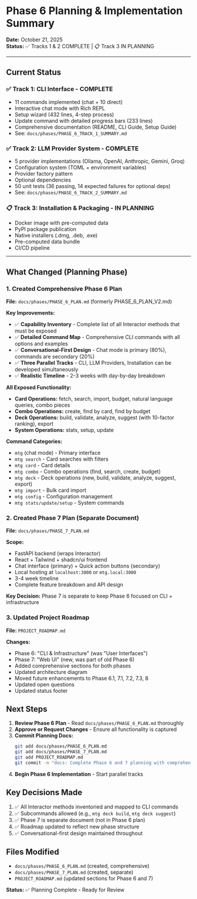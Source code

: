 # Phase 6 Planning & Implementation Summary

**Date:** October 21, 2025  
**Status:** ✅ Tracks 1 & 2 COMPLETE | 📋 Track 3 IN PLANNING

---

## Current Status

### ✅ Track 1: CLI Interface - COMPLETE
- 11 commands implemented (chat + 10 direct)
- Interactive chat mode with Rich REPL
- Setup wizard (432 lines, 4-step process)
- Update command with detailed progress bars (233 lines)
- Comprehensive documentation (README, CLI Guide, Setup Guide)
- See: `docs/phases/PHASE_6_TRACK_1_SUMMARY.md`

### ✅ Track 2: LLM Provider System - COMPLETE
- 5 provider implementations (Ollama, OpenAI, Anthropic, Gemini, Groq)
- Configuration system (TOML + environment variables)
- Provider factory pattern
- Optional dependencies
- 50 unit tests (36 passing, 14 expected failures for optional deps)
- See: `docs/phases/PHASE_6_TRACK_2_SUMMARY.md`

### 📋 Track 3: Installation & Packaging - IN PLANNING
- Docker image with pre-computed data
- PyPI package publication
- Native installers (.dmg, .deb, .exe)
- Pre-computed data bundle
- CI/CD pipeline

---

## What Changed (Planning Phase)

### 1. Created Comprehensive Phase 6 Plan
**File:** `docs/phases/PHASE_6_PLAN.md` (formerly PHASE_6_PLAN_V2.md)

**Key Improvements:**
- ✅ **Capability Inventory** - Complete list of all Interactor methods that must be exposed
- ✅ **Detailed Command Map** - Comprehensive CLI commands with all options and examples
- ✅ **Conversational-First Design** - Chat mode is primary (80%), commands are secondary (20%)
- ✅ **Three Parallel Tracks** - CLI, LLM Providers, Installation can be developed simultaneously
- ✅ **Realistic Timeline** - 2-3 weeks with day-by-day breakdown

**All Exposed Functionality:**
- **Card Operations:** fetch, search, import, budget, natural language queries, combo pieces
- **Combo Operations:** create, find by card, find by budget
- **Deck Operations:** build, validate, analyze, suggest (with 10-factor ranking), export
- **System Operations:** stats, setup, update

**Command Categories:**
- `mtg` (chat mode) - Primary interface
- `mtg search` - Card searches with filters
- `mtg card` - Card details
- `mtg combo` - Combo operations (find, search, create, budget)
- `mtg deck` - Deck operations (new, build, validate, analyze, suggest, export)
- `mtg import` - Bulk card import
- `mtg config` - Configuration management
- `mtg stats/update/setup` - System commands

### 2. Created Phase 7 Plan (Separate Document)
**File:** `docs/phases/PHASE_7_PLAN.md`

**Scope:**
- FastAPI backend (wraps Interactor)
- React + Tailwind + shadcn/ui frontend
- Chat interface (primary) + Quick action buttons (secondary)
- Local hosting at `localhost:3000` or `mtg.local:3000`
- 3-4 week timeline
- Complete feature breakdown and API design

**Key Decision:** Phase 7 is separate to keep Phase 6 focused on CLI + infrastructure

### 3. Updated Project Roadmap
**File:** `PROJECT_ROADMAP.md`

**Changes:**
- Phase 6: "CLI & Infrastructure" (was "User Interfaces")
- Phase 7: "Web UI" (new, was part of old Phase 6)
- Added comprehensive sections for both phases
- Updated architecture diagram
- Moved future enhancements to Phase 6.1, 7.1, 7.2, 7.3, 8
- Updated open questions
- Updated status footer

## Next Steps

1. **Review Phase 6 Plan** - Read `docs/phases/PHASE_6_PLAN.md` thoroughly
2. **Approve or Request Changes** - Ensure all functionality is captured
3. **Commit Planning Docs:**
   ```bash
   git add docs/phases/PHASE_6_PLAN.md
   git add docs/phases/PHASE_7_PLAN.md
   git add PROJECT_ROADMAP.md
   git commit -m "docs: Complete Phase 6 and 7 planning with comprehensive command map"
   ```
4. **Begin Phase 6 Implementation** - Start parallel tracks

## Key Decisions Made

1. ✅ All Interactor methods inventoried and mapped to CLI commands
2. ✅ Subcommands allowed (e.g., `mtg deck build`, `mtg deck suggest`)
3. ✅ Phase 7 is separate document (not in Phase 6 plan)
4. ✅ Roadmap updated to reflect new phase structure
5. ✅ Conversational-first design maintained throughout

## Files Modified

- `docs/phases/PHASE_6_PLAN.md` (created, comprehensive)
- `docs/phases/PHASE_7_PLAN.md` (created, separate)
- `PROJECT_ROADMAP.md` (updated sections for Phase 6 and 7)

**Status:** ✅ Planning Complete - Ready for Review
